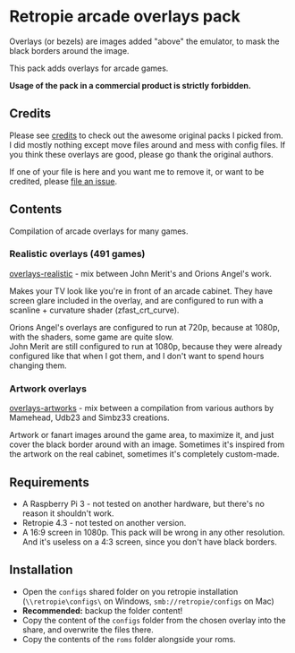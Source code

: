 # Retropie arcade overlays pack

Overlays (or bezels) are images added "above" the emulator, to mask the black borders around the image.

This pack adds overlays for arcade games.

**Usage of the pack in a commercial product is strictly forbidden.**

## Credits

Please see [credits](CREDITS.md) to check out the awesome original packs I picked from.  
I did mostly nothing except move files around and mess with config files. If you think these overlays are good, please go thank the original authors.

If one of your file is here and you want me to remove it, or want to be credited, please [file an issue](https://github.com/cosmo0/retropie-arcade-overlays/issues).

## Contents

Compilation of arcade overlays for many games.

### Realistic overlays (491 games)

[overlays-realistic](overlays-realistic/) - mix between John Merit's and Orions Angel's work.

Makes your TV look like you're in front of an arcade cabinet. They have screen glare included in the overlay, and are configured to run with a scanline + curvature shader (zfast_crt_curve).

Orions Angel's overlays are configured to run at 720p, because at 1080p, with the shaders, some game are quite slow.  
John Merit are still configured to run at 1080p, because they were already configured like that when I got them, and I don't want to spend hours changing them.

### Artwork overlays

[overlays-artworks](overlays-artworks/) - mix between a compilation from various authors by Mamehead, Udb23 and Simbz33 creations.

Artwork or fanart images around the game area, to maximize it, and just cover the black border around with an image. Sometimes it's inspired from the artwork on the real cabinet, sometimes it's completely custom-made.

## Requirements

- A Raspberry Pi 3 - not tested on another hardware, but there's no reason it shouldn't work.
- Retropie 4.3 - not tested on another version.
- A 16:9 screen in 1080p. This pack will be wrong in any other resolution. And it's useless on a 4:3 screen, since you don't have black borders.

## Installation

- Open the `configs` shared folder on you retropie installation (`\\retropie\configs\` on Windows, `smb://retropie/configs` on Mac)
- **Recommended:** backup the folder content!
- Copy the content of the `configs` folder from the chosen overlay into the share, and overwrite the files there.
- Copy the contents of the `roms` folder alongside your roms.
